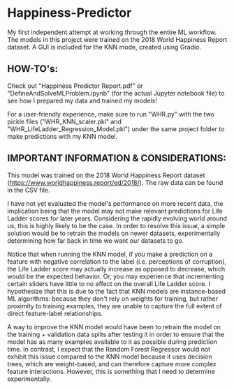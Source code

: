# Happiness-Predictor
My first independent attempt at working through the entire ML workflow. The models in this project were trained on the 2018 World Happiness Report dataset. A GUI is included for the KNN mode, created using Gradio.

## **HOW-TO's:**

Check out "Happiness Predictor Report.pdf" or "DefineAndSolveMLProblem.ipynb" (for the actual Jupyter notebook file) to see how I prepared my data and trained my models!

For a user-friendly experience, make sure to run "WHR.py" with the two pickle files ("WHR_KNN_scaler.pkl" and "WHR_LifeLadder_Regression_Model.pkl") under the same project folder to make predictions with my KNN model.

## **IMPORTANT INFORMATION & CONSIDERATIONS:**

This model was trained on the 2018 World Happiness Report dataset (https://www.worldhappiness.report/ed/2018/). The raw data can be found in the CSV file.

I have not yet evaluated the model's performance on more recent data, the implication being that the model may not make relevant predictions for Life Ladder scores for later years. Considering the rapidly evolving world around us, this is highly likely to be the case. In order to resolve this issue, a simple solution would be to retrain the models on newer datasets, experimentally determining how far back in time we want our datasets to go.

Notice that when running the KNN model, if you make a prediction on a feature with negative correlation to the label (i.e. perceptions of corruption), the Life Ladder score may actually increase as opposed to decrease, which would be the expected behavior. Or, you may experience that incrementing certain sliders have little to no effect on the overall Life Ladder score. I hypothesize that this is due to the fact that KNN models are instance-based ML algorithms: because they don't rely on weights for training, but rather proximity to training examples, they are unable to capture the full extent of direct feature-label relationships. 

A way to improve the KNN model would have been to retrain the model on the training + validation data splits after testing it in order to ensure that the model has as many examples available to it as possible during prediction time. In contrast, I expect that the Random Forest Regressor would not exhibit this issue compared to the KNN model because it uses decision trees, which are weight-based, and can therefore capture more complex feature interactions. However, this is something that I need to determine experimentally.


